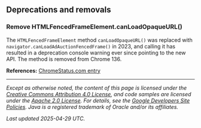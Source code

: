 ## Deprecations and removals

### Remove HTMLFencedFrameElement.canLoadOpaqueURL()

The `HTMLFencedFrameElement` method `canLoadOpaqueURL()` was replaced with `navigator.canLoadAdAuctionFencedFrame()` in 2023, and calling it has resulted in a deprecation console warning ever since pointing to the new API. The method is removed from Chrome 136.

**References:** [ChromeStatus.com entry](https://chromestatus.com/feature/5083847901667328)

---

*Except as otherwise noted, the content of this page is licensed under the [Creative Commons Attribution 4.0 License](https://creativecommons.org/licenses/by/4.0/), and code samples are licensed under the [Apache 2.0 License](https://www.apache.org/licenses/LICENSE-2.0). For details, see the [Google Developers Site Policies](https://developers.google.com/site-policies). Java is a registered trademark of Oracle and/or its affiliates.*

*Last updated 2025-04-29 UTC.*

